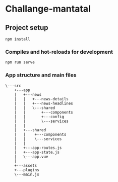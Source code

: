 # Challange-mantatal

## Project setup
```
npm install
```

### Compiles and hot-reloads for development
```
npm run serve
```

### App structure and main files
```
\---src
    +---app
    |   +---news
    |   |   +---news-details
    |   |   +---news-headlines
    |   |   \---shared
    |   |       +---components
    |   |       +---config
    |   |       \---services
    |   |
    |   +---shared
    |   |    +---components
    |   |    \---services
    |   |
    |   +---app-routes.js 
    |   +---app-state.js
    |   \---app.vue    
    |   
    +---assets
    +---plugins
    \---main.js
```



